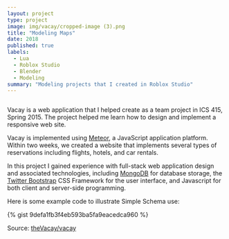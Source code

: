 ```yaml
---
layout: project
type: project
image: img/vacay/cropped-image (3).png
title: "Modeling Maps"
date: 2018
published: true
labels:
  - Lua
  - Roblox Studio
  - Blender
  - Modeling
summary: "Modeling projects that I created in Roblox Studio"
---
```


<img class= "img/vacay/shotgun_tech.png">

Vacay is a web application that I helped create as a team project in ICS 415, Spring 2015. The project helped me learn how to design and implement a responsive web site.

Vacay is implemented using [Meteor](http://meteor.com), a JavaScript application platform. Within two weeks, we created a website that implements several types of reservations including flights, hotels, and car rentals.

In this project I gained experience with full-stack web application design and associated technologies, including [MongoDB](http://mongodb.com) for database storage, the [Twitter Bootstrap](http://getbootstrap.com/) CSS Framework for the user interface, and Javascript for both client and server-side programming. 

Here is some example code to illustrate Simple Schema use:

{% gist 9defa1fb3f4eb593ba5fa9eacedca960 %}
 
Source: <a href="https://github.com/theVacay/vacay">theVacay/vacay</a>
